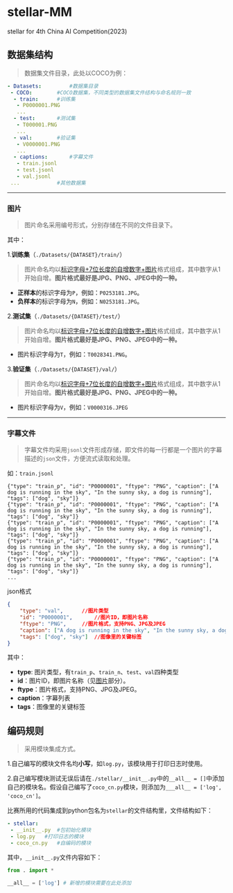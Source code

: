 # stellar-MM
 stellar for 4th China AI Competition(2023)

## 数据集结构

> 数据集文件目录，此处以COCO为例：

```yaml
- Datasets: 		#数据集目录
 - COCO:		#COCO数据集，不同类型的数据集文件结构与命名规则一致
  - train:		#训练集
   - P0000001.PNG
   ...
  - test:		#测试集 
   - T000001.PNG
   ...
  - val:		#验证集
   - V0000001.PNG
   ...
  - captions:		#字幕文件
   - train.jsonl
   - test.jsonl
   - val.jsonl			
 ...			#其他数据集
```



-----------------------

### 图片

> 图片命名采用编号形式，分别存储在不同的文件目录下。 

其中：

1.**训练集**（`./Datasets/{DATASET}/train/`）

> 图片命名均以<a href="#图片">标识字母+7位长度的自增数字+图片</a>格式组成，其中数字从1开始自增。**图片格式最好是JPG、PNG、JPEG中的一种。**

- **正样本**的标识字母为`P`，例如：`P0253181.JPG`。
- **负样本**的标识字母为`N`，例如：`N0253181.JPG`。



2.**测试集**（`./Datasets/{DATASET}/test/`）

> 图片命名均以<a href="#图片">标识字母+7位长度的自增数字+图片</a>格式组成，其中数字从1开始自增。**图片格式最好是JPG、PNG、JPEG中的一种。**

- 图片标识字母为`T`，例如：`T0028341.PNG`。



3.**验证集**（`./Datasets/{DATASET}/val/`）

> 图片命名均以<a href="#图片">标识字母+7位长度的自增数字+图片</a>格式组成，其中数字从1开始自增。**图片格式最好是JPG、PNG、JPEG中的一种。**

- 图片标识字母为`V`，例如：`V0000316.JPEG`



--------------------------

### 字幕文件

> 字幕文件均采用`jsonl`文件形成存储，即文件的每一行都是一个图片的字幕描述的`json`文件，方便流式读取和处理。

如：`train.jsonl`

```jsonl
{"type": "train_p", "id": "P0000001", "ftype": "PNG", "caption": ["A dog is running in the sky", "In the sunny sky, a dog is running"], "tags": ["dog", "sky"]}
{"type": "train_p", "id": "P0000001", "ftype": "PNG", "caption": ["A dog is running in the sky", "In the sunny sky, a dog is running"], "tags": ["dog", "sky"]}
{"type": "train_p", "id": "P0000001", "ftype": "PNG", "caption": ["A dog is running in the sky", "In the sunny sky, a dog is running"], "tags": ["dog", "sky"]}
{"type": "train_p", "id": "P0000001", "ftype": "PNG", "caption": ["A dog is running in the sky", "In the sunny sky, a dog is running"], "tags": ["dog", "sky"]}
{"type": "train_p", "id": "P0000001", "ftype": "PNG", "caption": ["A dog is running in the sky", "In the sunny sky, a dog is running"], "tags": ["dog", "sky"]}
...
```

json格式

```json
{
    "type": "val",		//图片类型
    "id": "P0000001",		//图片ID，即图片名称
    "ftype": "PNG",		//图片格式，支持PNG、JPG及JPEG
    "caption": ["A dog is running in the sky", "In the sunny sky, a dog is running"],	//字幕列表
    "tags": ["dog", "sky"]	//图像里的关键标签
}
```


其中：

- **type**: 图片类型，有`train_p`、`train_n`、`test`、`val`四种类型
- **id**：图片ID，即图片名称（见[图片](#图片)部分）。
- **ftype**：图片格式，支持PNG、JPG及JPEG。
- **caption**：字幕列表
- **tags**：图像里的关键标签



## 编码规则

> 采用模块集成方式。

1.自己编写的模块文件名均**小写**，如`log.py`，该模块用于打印日志时使用。

2.自己编写模块测试无误后请在`./stellar/__init__.py`中的`__all__ = []`中添加自己的模块名。假设自己编写了`coco_cn.py`模块，则添加为`___all__ = ['log', 'coco_cn']`。

比赛所用的代码集成到python包名为`stellar`的文件结构里，文件结构如下：

```yaml
- stellar:
 - __init__.py	#包初始化模块
 - log.py	#打印日志的模块
 - coco_cn.py	#自编码的模块	
```

其中，`__init__.py`文件内容如下：

```python
from . import *

__all__ = ['log'] # 新增的模块需要在此处添加
```

